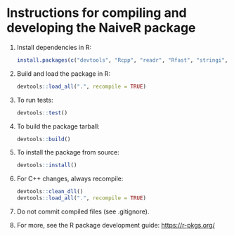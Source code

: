 # Instructions for compiling and developing the NaiveR package

1. Install dependencies in R:
   ```r
   install.packages(c("devtools", "Rcpp", "readr", "Rfast", "stringi", "dplyr", "purrr", "testthat", "knitr", "rmarkdown"))
   ```

2. Build and load the package in R:
   ```r
   devtools::load_all(".", recompile = TRUE)
   ```

3. To run tests:
   ```r
   devtools::test()
   ```

4. To build the package tarball:
   ```r
   devtools::build()
   ```

5. To install the package from source:
   ```r
   devtools::install()
   ```

6. For C++ changes, always recompile:
   ```r
   devtools::clean_dll()
   devtools::load_all(".", recompile = TRUE)
   ```

7. Do not commit compiled files (see .gitignore).

8. For more, see the R package development guide: https://r-pkgs.org/
